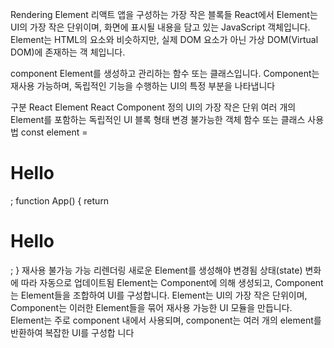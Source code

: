 Rendering Element
리액트 앱을 구성하는 가장 작은 블록들
React에서 Element는 UI의 가장 작은 단위이며, 화면에 표시될 내용을 담고 있는 JavaScript 객체입니다.
Element는 HTML의 요소와 비슷하지만, 실제 DOM 요소가 아닌 가상 DOM(Virtual DOM)에 존재하는 객
체입니다.

component
Element를 생성하고 관리하는 함수 또는 클래스입니다.
Component는 재사용 가능하며, 독립적인 기능을 수행하는 UI의 특정 부분을 나타냅니다

구분   React Element                               React Component
정의     UI의 가장 작은 단위                 여러 개의 Element를 포함하는 독립적인 UI 블록
형태     변경 불가능한 객체                           함수 또는 클래스
사용법    const element = <h1>Hello</h1>;   function App() { return <h1>Hello</h1>; }
재사용     불가능                                          가능
리렌더링   새로운 Element를 생성해야 변경됨     상태(state) 변화에 따라 자동으로 업데이트됨
Element는 Component에 의해 생성되고, Component는 Element들을 조합하여 UI를 구성합니다.
Element는 UI의 가장 작은 단위이며, Component는 이러한 Element들을 묶어 재사용 가능한 UI 모듈을 만듭니다.
Element는 주로 component 내에서 사용되며, component는 여러 개의 element를 반환하여 복잡한 UI를 구성합
니다

